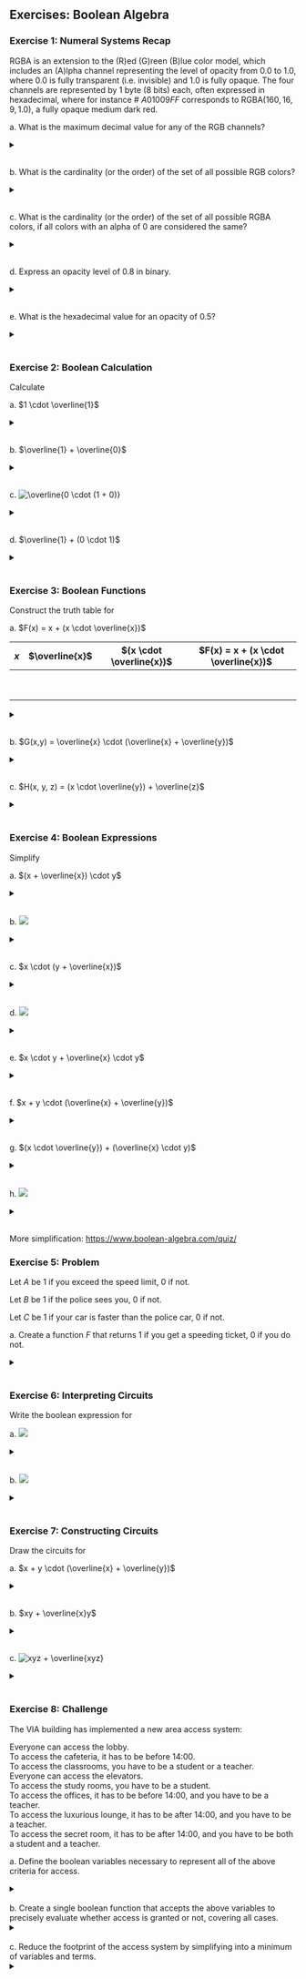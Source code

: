 ## Exercises: Boolean Algebra

### Exercise 1: Numeral Systems Recap

RGBA is an extension to the (R)ed (G)reen (B)lue color model, which includes an (A)lpha channel representing the level of opacity from $0.0$ to $1.0$, where $0.0$ is fully transparent (i.e. invisible) and $1.0$ is fully opaque.
The four channels are represented by 1 byte (8 bits) each, often expressed in hexadecimal, where for instance # $A01009FF$ corresponds to RGBA($160, 16, 9, 1.0$), a fully opaque medium dark red.

a. What is the maximum decimal value for any of the RGB channels?
<details>
<br>
<summary> </summary>
$255$
</details>
<br>

b. What is the cardinality (or the order) of the set of all possible RGB colors?
<details>
<br>
<summary> </summary>
$16^{6} = 16 777 216$
</details>
<br>

c. What is the cardinality (or the order) of the set of all possible RGBA colors, if all colors with an alpha of $0$ are considered the same?
<details>
<br>
<summary> </summary>
$16^{6} \cdot (16^2-1) + 1 = 16 777 216 \cdot 255 + 1 = 4 278 190 081$
</details>
<br>

d. Express an opacity level of $0.8$ in binary.
<details>
<br>
<summary> </summary>
$255 \cdot 0.8 = 204_{10} = 11001100_2$
</details>
<br>

e. What is the hexadecimal value for an opacity of $0.5$?
<details>
<br>
<summary> </summary>
$\approx 7F$ or $80$
</details>
<br>

### Exercise 2: Boolean Calculation

Calculate

a. $1 \cdot \overline{1}$  
<details>
<br>
<summary> </summary>
$0$
</details>
<br>

b. $\overline{1} + \overline{0}$  
<details>
<br>
<summary> </summary>
$1$
</details>
<br>

c. ![$\overline{0 \cdot (1 + 0)}$](https://github.com/jakobmwang/MSE1/blob/main/src/equation%20(5).svg)
<details>
<br>
<summary> </summary>
$1$
</details>
<br>

d. $\overline{1} + (0 \cdot 1)$  
<details>
<br>
<summary> </summary>
$0$
</details>
<br>

### Exercise 3: Boolean Functions
Construct the truth table for

a. $F(x) = x + (x \cdot \overline{x})$

| $x$ | $\overline{x}$ | $(x \cdot \overline{x})$ | $F(x) = x + (x \cdot \overline{x})$ |
|:-:|:------------------:|:--------------------------:|:---------------------------------------:|
|  |         &nbsp;          |                         |                                     |
|  |         &nbsp;          |                          |                                     |

<details>
<br>
<summary> </summary>

| $x$ | $\overline{x}$ | $(x \cdot \overline{x})$ | $F(x) = x + (x \cdot \overline{x})$ |
|:-:|:------------------:|:--------------------------:|:---------------------------------------:|
| 0 |         1          |             0              |                   0                    |
| 1 |         0          |             0              |                   1                    |

</details>
<br>

b. $G(x,y) = \overline{x} \cdot (\overline{x} + \overline{y})$

<details>
<br>
<summary> </summary>

| $x$ | $y$ | $\overline{x}$ | $\overline{y}$ | $(\overline{x} + \overline{y})$ | $G(x,y)=\overline{x} \cdot (\overline{x} + \overline{y})$ |
|:-:|:-:|:------------------:|:------------------:|:--------------------------------:|:------------------------------------------------------------:|
| 0 | 0 |         1          |         1          |               1                |                              1                               |
| 0 | 1 |         1          |         0          |               1                |                              1                               |
| 1 | 0 |         0          |         1          |               1                |                              0                               |
| 1 | 1 |         0          |         0          |               0                |                              0                               |

</details>
<br>

c. $H(x, y, z) = (x \cdot \overline{y}) + \overline{z}$

<details>
<br>
<summary> </summary>

| $x$ | $y$ | $z$ | $\overline{y}$ | $\overline{z}$ | $(x \cdot \overline{y})$ | $H(x,y,z)=(x \cdot \overline{y}) + \overline{z}$ |
|:-:|:-:|:-:|:------------------:|:------------------:|:--------------------------:|:--------------------------------------------------------:|
| 0 | 0 | 0 |         1          |         1          |             0              |                            1                             |
| 0 | 0 | 1 |         1          |         0          |             0              |                            0                             |
| 0 | 1 | 0 |         0          |         1          |             0              |                            1                             |
| 0 | 1 | 1 |         0          |         0          |             0              |                            0                             |
| 1 | 0 | 0 |         1          |         1          |             1              |                            1                             |
| 1 | 0 | 1 |         1          |         0          |             1              |                            1                             |
| 1 | 1 | 0 |         0          |         1          |             0              |                            1                             |
| 1 | 1 | 1 |         0          |         0          |             0              |                            0                             |

</details>
<br>

### Exercise 4: Boolean Expressions

Simplify

a. $(x + \overline{x}) \cdot y$  
<details>
<br>
<summary> </summary>
$y$
</details>
<br>

b. <img src="https://github.com/jakobmwang/MSE1/blob/main/src/equation%20(10).svg">
<details>
<br>
<summary> </summary>
<img src="https://github.com/jakobmwang/MSE1/blob/main/src/equation_0.svg">
</details>
<br>

c. $x \cdot (y + \overline{x})$  
<details>
<br>
<summary> </summary>
$x \cdot y$
</details>
<br>

d. <img src="https://github.com/jakobmwang/MSE1/blob/main/src/equation%20(9).svg">
<details>
<br>
<summary> </summary>
$x + \overline{y} + z$
</details>
<br>

e. $x \cdot y + \overline{x} \cdot y$  
<details>
<br>
<summary> </summary>
$y$
</details>
<br>

f. $x + y \cdot (\overline{x} + \overline{y})$
<details>
<br>
<summary> </summary>
$x + y$
</details>
<br>

g. $(x \cdot \overline{y}) + (\overline{x} \cdot y)$  
<details>
<br>
<summary> </summary>
$(x \cdot \overline{y}) + (\overline{x} \cdot y)$
</details>
<br>

h. <img src="https://github.com/jakobmwang/MSE1/blob/main/src/equation%20(8).svg">
<details>
<br>
<summary> </summary>
$1$
</details>
<br>

More simplification: https://www.boolean-algebra.com/quiz/

### Exercise 5: Problem

Let $A$ be 1 if you exceed the speed limit, 0 if not.

Let $B$ be 1 if the police sees you, 0 if not.

Let $C$ be 1 if your car is faster than the police car, 0 if not.

a. Create a function $F$ that returns 1 if you get a speeding ticket, 0 if you do not.
<details>
<br>
<summary> </summary>
$F(A,B,C) = A \cdot B \cdot \overline{C}$

$F(A,B,C) = A \cdot B \cdot 1$ if you are not into car chases.
</details>
<br>

### Exercise 6: Interpreting Circuits

Write the boolean expression for

a. <img src="https://github.com/jakobmwang/MSE1/blob/main/src/circuit3.png">
<details>
<br>
<summary> </summary>
$\overline{xy}+(\overline{z}+x)$
</details>
<br>

b. <img src="https://github.com/jakobmwang/MSE1/blob/main/src/circuit4.png">
<details>
<br>
<summary> </summary>
<img src="https://github.com/jakobmwang/MSE1/blob/main/src/equation%20(7).svg">
</details>
<br>

### Exercise 7: Constructing Circuits

Draw the circuits for

a. $x + y \cdot (\overline{x} + \overline{y})$
<details>
<br>
<summary> </summary>
<img src="https://github.com/jakobmwang/MSE1/blob/main/src/circuit5.png">
</details>
<br>

b. $xy + \overline{x}y$
<details>
<br>
<summary> </summary>
<img src="https://github.com/jakobmwang/MSE1/blob/main/src/circuit6.png">
</details>
<br>

c. ![$xyz + \overline{xyz}$](https://github.com/jakobmwang/MSE1/blob/main/src/equation%20(6).svg)
<details>
<br>
<summary> </summary>
<img src="https://github.com/jakobmwang/MSE1/blob/main/src/circuit7.png">
</details>
<br>

### Exercise 8: Challenge

The VIA building has implemented a new area access system:

Everyone can access the lobby. <br>
To access the cafeteria, it has to be before 14:00. <br>
To access the classrooms, you have to be a student or a teacher. <br>
Everyone can access the elevators. <br>
To access the study rooms, you have to be a student. <br>
To access the offices, it has to be before 14:00, and you have to be a teacher. <br>
To access the luxurious lounge, it has to be after 14:00, and you have to be a teacher. <br>
To access the secret room, it has to be after 14:00, and you have to be both a student and a teacher. <br>

a. Define the boolean variables necessary to represent all of the above criteria for access.
<details>
<br>
<summary> </summary>
$A$: lobby <br>
$B$: cafeteria <br>
$C$: classrooms <br>
$D$: elevators <br>
$E$: study rooms <br>
$F$: offices <br>
$G$: luxurious lounge <br>
$H$: secret room <br>
$I$: student <br>
$J$: teacher <br>
$K$: before 14:00,
$\overline{K}$: after 14:00 <br>
</details>
<br>
b. Create a single boolean function that accepts the above variables to precisely evaluate whether access is granted or not, covering all cases.
<details>
<br>
<summary> </summary>
$f(A,B,C,D,E,F,G,H,I)=A+BK+C(I+J)+D+EI+FJK+GJ\overline{K}+HIJ\overline{K}$
</details>
<br>
c. Reduce the footprint of the access system by simplifying into a minimum of variables and terms.
<details>
<br>
<summary> </summary>
$f(A,B,C,D,E,F)=ABD+\overline{A}\overline{B}+C\overline{A}\overline{F}+AEF\overline{C}+DEF\overline{B}+BE\overline{C}\overline{F}$
</details>
<br>
